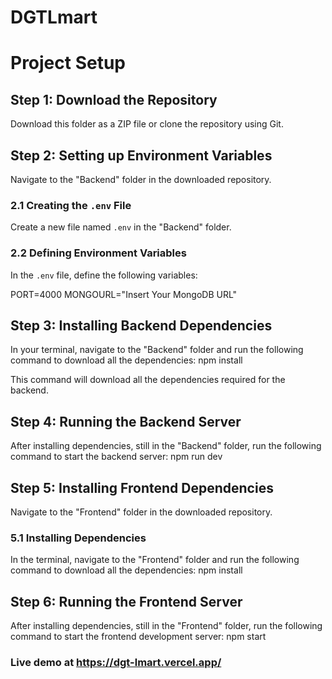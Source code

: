 # DGTLmart
# Project Setup

## Step 1: Download the Repository

Download this folder as a ZIP file or clone the repository using Git.

## Step 2: Setting up Environment Variables

Navigate to the "Backend" folder in the downloaded repository.

### 2.1 Creating the `.env` File

Create a new file named `.env` in the "Backend" folder.

### 2.2 Defining Environment Variables

In the `.env` file, define the following variables:

PORT=4000
MONGOURL="Insert Your MongoDB URL"

## Step 3: Installing Backend Dependencies

In your terminal, navigate to the "Backend" folder and run the following command to download all the dependencies:
npm install

This command will download all the dependencies required for the backend.

## Step 4: Running the Backend Server

After installing dependencies, still in the "Backend" folder, run the following command to start the backend server:
npm run dev

## Step 5: Installing Frontend Dependencies

Navigate to the "Frontend" folder in the downloaded repository.

### 5.1 Installing Dependencies

In the terminal, navigate to the "Frontend" folder and run the following command to download all the dependencies:
npm install
## Step 6: Running the Frontend Server
After installing dependencies, still in the "Frontend" folder, run the following command to start the frontend development server:
npm start


### Live demo at https://dgt-lmart.vercel.app/
